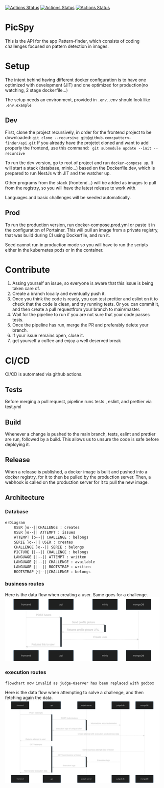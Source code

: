[![Actions Status](https://github.com/pattern-finder/api/workflows/build/badge.svg)](https://github.com/pattern-finder/api/actions)
[![Actions Status](https://github.com/pattern-finder/api/workflows/tests/badge.svg)](https://github.com/pattern-finder/api/actions)
[![Actions Status](https://github.com/pattern-finder/api/workflows/release/badge.svg)](https://github.com/pattern-finder/api/actions)

# PicSpy

This is the API for the app Pattern-finder, which consists of coding challenges focused on pattern detection in images.

# Setup
The intent behind having different docker configuration is to have one optimized with development (JIT) and one optimized for production(no watching, 2 stage dockerfile...)

The setup needs an environment, provided in `.env`.
.env should look like `.env.example`


## Dev
First, clone the project recursively, in order for the frontend project to be downloaded: `git clone --recursive git@github.com:pattern-finder/api.git`
If you already have the projetct cloned and want to add properly the frontend, use this command: ` git submodule update --init --recursive`

To run the dev version, go to root of project and run `docker-compose up`.
It will start a stack (database, minio...) based on the Dockerfile.dev, which is prepared to run NestJs with JIT and the watcher up.

Other programs from the stack (frontend...) will be added as images to pull from the registry, so you will have the latest release to work with.

Languages and basic challenges will be seeded automatically. 

## Prod
To run the production version, run docker-compose.prod.yml or paste it in the  configuration of Portainer.
This will pull an image from a private registry, that was build during CI using Dockerfile, and run it.

Seed cannot run in production mode so you will have to run the scripts either in the kubernetes pods or in the container.

# Contribute

1) Assing yourself an issue, so everyone is aware that this issue is being taken care of.
2) Create a branch locally and eventually push it.
3) Once you think the code is ready, you can test prettier and eslint on it to check that the code is clean, and try running tests. Or you can commit it, and then create a pull requestfrom your branch to main/master.
4) Wait for the pipeline to run if you are not sure that your code passes tests.
5) Once the pipeline has run, merge the PR and preferably delete your branch.
6) If your issue remains open, close it.
7) get yourself a coffee and enjoy a well deserved break

# CI/CD
CI/CD is automated via github actions.
## Tests
Before merging a pull request, pipeline runs tests , eslint, and prettier via test.yml

## Build
Whenever a change is pushed to the main branch, tests, eslint and prettier are run, followed by a build. This allows us to unsure the code is safe before deploying it.

## Release
When a release is published, a docker image is built and pushed into a docker registry, for it to then be pulled by the production server. Then, a webhook is called on the production server for it to pull the new image.

## Architecture

### Database
```mermaid
erDiagram
    USER }o--||CHALLENGE : creates
    USER }o--|| ATTEMPT : issues
    ATTEMPT }o--|| CHALLENGE : belongs
    SERIE }o--|| USER : creates
    CHALLENGE }o--|| SERIE : belongs
    PICTURE }|--|| CHALLENGE : belongs
    LANGUAGE ||--|| ATTEMPT : written
    LANGUAGE }|--|| CHALLENGE : available
    LANGUAGE ||--|| BOOTSTRAP : written
    BOOTSTRAP }|--||CHALLENGE : belongs
```

### business routes
Here is the data flow when creating a user. Same goes for a challenge.
![User creation FlowChart](./doc/user_creation.svg)

### execution routes
`flowchart now invalid as judge-0server has been replaced with godbox`

Here is the data flow when attempting to solve a challenge, and then fetching again the data.
![User creation FlowChart](./doc/attempt_cycle.svg)
